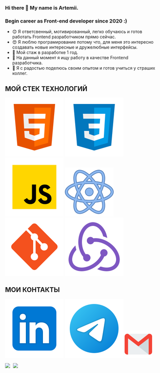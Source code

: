 ### Hi there 👋 My name is Artemii. 
### Begin career as Front-end developer since 2020 :)

* 😊 Я ответсвенный, мотивированный, легко обучаюсь и готов работать Frontend разработчиком прямо сейчас.
* 😍 Я люблю програмирование потому что, для меня это интересно создавать новые интересные и дружелюбные интерфейсы.
* 🐞 Мой стаж в разработке 1 год.
* 🌱 На данный момент я ищу работу в качестве Frontend разработчика.
* 👯 Я с радостью поделюсь своим опытом и готов учиться у страших коллег.

## МОЙ СТЕК ТЕХНОЛОГИЙ
![HTML](/svg/html-5.svg)
![CSS](/svg/css3.svg)
![JS](/svg/JS.svg)
![React](/svg/react.svg)
![Git](/svg/git.svg)
![Redux](/svg/redux.svg)



## МОИ КОНТАКТЫ
[<img src="./svg/Linkedin.svg">](https://www.linkedin.com/in/artemii-pudovkin-6a9368205/)
[<img src="./svg/telegram.svg">](https://t.me/bmwf80)
[<img src="./svg/gmail.svg" width="90px" height="90px">](mailto:artempudovkin@gmail.com)

<div>
<a href="https://github-readme-stats.vercel.app/api?username=tyumen-777&hide=contribs&show_icons=true&theme=dark">
  <img  align="left" height="130" style="margin-right: 10px" src="https://github-readme-stats.vercel.app/api?username=tyumen-777&hide=contribs&show_icons=true&theme=dark" />
</a>
<a href="https://github-readme-stats.vercel.app/api/top-langs/?username=tyumen-777&layout=compact&theme=dark">
  <img align="left" height="130" src="https://github-readme-stats.vercel.app/api/top-langs/?username=tyumen-777&layout=compact&theme=dark" />
</a>
</div>

<!--![Redux](/svg/redux.svg)
![TS](/svg/TS.svg)
